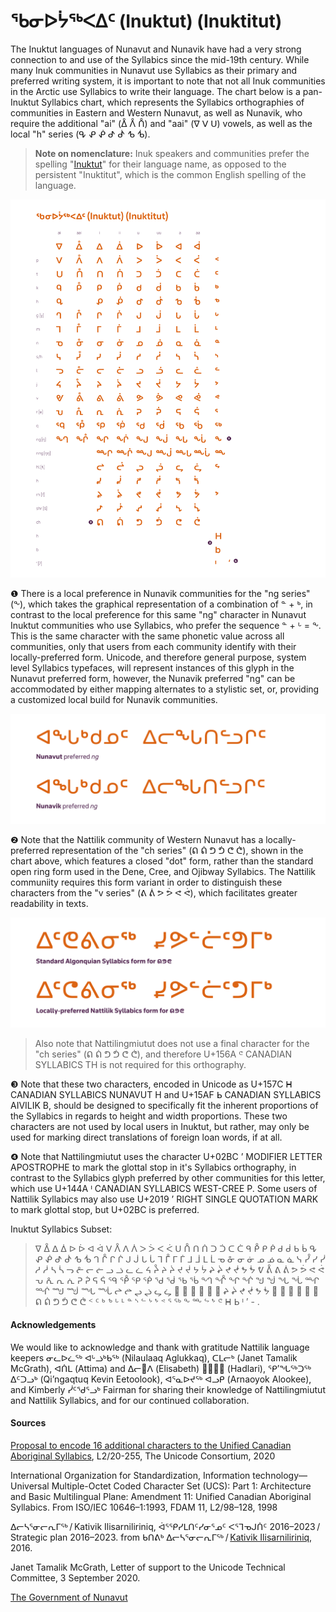# ᖃᓂᐅᔮᖅᐸᐃᑦ (Inuktut) (Inuktitut)
The Inuktut languages of Nunavut and Nunavik have had a very strong connection to and use of the Syllabics since the mid-19th century. While many Inuk communities in Nunavut use Syllabics as their primary and preferred writing system, it is important to note that not all Inuk communities in the Arctic use Syllabics to write their language. The chart below is a pan-Inuktut Syllabics chart, which represents the Syllabics orthographies of communities in Eastern and Western Nunavut, as well as Nunavik, who require the additional "ai" (ᐂ ᐰ ᑍ) and "aai" (ᐁ ᐯ ᑌ) vowels, as well as the local "h" series (ᕴ ᕵ ᕶ ᕷ ᕸ ᕹ ᕺ).

> **Note on nomenclature:** Inuk speakers and communities prefer the spelling "[Inuktut](https://tusaalanga.ca/index.php/)" for their language name, as opposed to the persistent "Inuktitut", which is the common English spelling of the language.



![Inuktut-Syllabics Complete Orthography Chart](/static-syllabics-charts/inuktut-syllabics.png)


❶ There is a local preference in Nunavik communities for the "ng series" (ᖕ), which takes the graphical representation of a combination of ᓐ + ᒃ, in contrast to the local preference for this same "ng" character in Nunavut Inuktut communities who use Syllabics, who prefer the sequence ᓐ + ᒡ = ᖕ. This is the same character with the same phonetic value across all communities, only that users from each community identify with their locally-preferred form. Unicode, and therefore general purpose, system level Syllabics typefaces, will represent instances of this glyph in the Nunavut preferred form, however, the Nunavik preferred "ng" can be accommodated by either mapping alternates to a stylistic set, or, providing a customized local build for Nunavik communities.

![Nunavut and Nunavik preferred "ng"](/figures/ng-locl.png)


❷ Note that the Nattilik community of Western Nunavut has a locally-preferred representation of the "ch series" (ᕠ ᕢ ᕤ ᕥ ᕦ ᕧ), shown in the chart above, which features a closed "dot" form, rather than the standard open ring form used in the Dene, Cree, and Ojibway Syllabics. The Nattilik communiity requires this form variant in order to distinguish these characters from the "v series" (ᕕ ᕖ ᕗ ᕘ ᕙ ᕚ), which facilitates greater readability in texts.

![Nattilik preferred ᕠ ᕤ ᕦ](/figures/nattilik-locl-%E1%95%A0%E1%95%A4%E1%95%A6.png)

> Also note that Nattilingmiutut does not use a final character for the "ch series" (ᕠ ᕢ ᕤ ᕥ ᕦ ᕧ), and therefore U+156A ᕪ CANADIAN SYLLABICS TH is not required for this orthography.

❸ Note that these two characters, encoded in Unicode as U+157C ᕼ CANADIAN SYLLABICS NUNAVUT H and U+15AF ᖯ CANADIAN SYLLABICS AIVILIK B, should be designed to specifically fit the inherent proportions of the Syllabics in regards to height and width proportions. These two characters are not used by local users in Inuktut, but rather, may only be used for marking direct translations of foreign loan words, if at all.

❹ Note that Nattilingmiutut uses the character U+02BC ʼ MODIFIER LETTER APOSTROPHE to mark the glottal stop in it's Syllabics orthography, in contrast to the Syllabics glyph preferred by other communities for this letter, which use U+144A ᑊ CANADIAN SYLLABICS WEST-CREE P. Some users of Nattilik Syllabics may also use U+2019 ’ RIGHT SINGLE QUOTATION MARK to mark glottal stop, but U+02BC is preferred.


Inuktut Syllabics Subset:
> ᐁ ᐂ ᐃ ᐄ ᐅ ᐆ ᐊ ᐋ ᐯ ᐰ ᐱ ᐲ ᐳ ᐴ ᐸ ᐹ ᑌ ᑍ ᑎ ᑏ ᑐ ᑑ ᑕ ᑖ ᑫ ᑬ ᑭ ᑮ ᑯ ᑰ ᑲ ᑳ ᕴ ᕵ ᕶ ᕷ ᕸ ᕹ ᕺ ᒉ ᒊ ᒋ ᒌ ᒍ ᒎ ᒐ ᒑ ᒣ ᒤ ᒥ ᒦ ᒧ ᒨ ᒪ ᒫ ᓀ ᓁ ᓂ ᓃ ᓄ ᓅ ᓇ ᓈ ᓭ ᓮ ᓯ ᓰ ᓱ ᓲ ᓴ ᓵ ᓓ ᓔ ᓕ ᓖ ᓗ ᓘ ᓚ ᓛ ᔦ ᔧ ᔨ ᔩ ᔪ ᔫ ᔭ ᔮ ᖨ ᖩ ᖪ ᖫ ᖬ ᖭ ᕓ ᕔ ᕕ ᕖ ᕗ ᕘ ᕙ ᕚ ᕃ ᕅ ᕆ ᕇ ᕈ ᕉ ᕋ ᕌ ᙯ ᕾ ᕿ ᖀ ᖁ ᖂ ᖃ ᖄ ᙰ ᖎ ᖏ ᖐ ᖑ ᖒ ᖓ ᖔ ᙱ ᙲ ᙳ ᙴ ᙵ ᙶ ᖠ ᖡ ᖢ ᖣ ᖤ ᖥ 𑪰 𑪱 𑪲 𑪳 𑪴 𑪵 ᖨ ᖩ ᖪ ᖫ ᖬ ᖭ 𑪶 𑪷 𑪸 𑪹 𑪺 𑪻 ᕠ ᕢ ᕤ ᕥ ᕦ ᕧ ᑉ ᑦ ᒃ ᕻ ᒡ ᒻ ᓐ ᔅ ᓪ ᔾ ᖮ ᕝ ᕐ ᖅ ᖕ ᖖ ᖦ  ᖮ  ᕪ ᕼ ᖯ ᑊ ’ - .

#### Acknowledgements
We would like to acknowledge and thank with gratitude Nattilik language keepers ᓂᓚᐅᓛᖅ ᐊᒡᓘᒃᑲᖅ (Nilaulaaq Aglukkaq), ᑕᒪᓕᒃ (Janet Tamalik McGrath), ᐊᑏᒪ (Attima) and ᐃᓕ𑪴ᐱ (Elisabeth) 𑪴ᓪᓚᕆ (Hadlari), ᕿ’ᖓᖅᑐᖅ ᐃᑦᑐᓗᒃ (Qi’ngaqtuq Kevin Eetoolook), ᐊᕐᓇᐅᔪᖅ ᐊᓗᑭ (Arnaoyok Alookee), and Kimberly ᓰᑦᖁᕐᓗᒃ Fairman for sharing their knowledge of Nattilingmiutut and Nattilik Syllabics, and for our continued collaboration.

#### Sources
[Proposal to encode 16 additional characters to the Unified Canadian Aboriginal Syllabics](https://www.unicode.org/L2/L2020/20255-ucas-adds.pdf), L2/20-255, The Unicode Consortium, 2020

International Organization for Standardization, Information technology—Universal Multiple-Octet Coded Character Set (UCS): Part 1: Architecture and Basic Multilingual Plane: Amendment 11: Unified Canadian Aboriginal Syllabics. From ISO/IEC 10646–1:1993, FDAM 11, L2/98–128, 1998

ᐃᓕᓴᕐᓂᓕᕆᒥᖅ / Kativik Ilisarniliriniq, ᐋᕐᕐᑭᓯᒪᑎᑦᓯᓂᕐᓄᑦ ᐸᕐᒣᓀᒍᑏᑦ 2016–2023 / Strategic plan 2016–2023. from ᑲᑎᕕᒃ ᐃᓕᓴᕐᓂᓕᕆᒥᖅ / [Kativik Ilisarniliriniq](https://www.kativik.qc.ca/in/), 2016.

Janet Tamalik McGrath, Letter of support to the Unicode Technical Committee, 3 September 2020.

[The Government of Nunavut](https://www.gov.nu.ca/iu)
